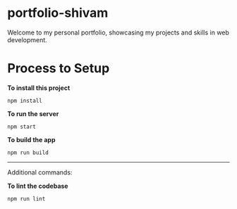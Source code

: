 # portfolio-shivam
Welcome to my personal portfolio, showcasing my projects and skills in web development.

# Process to Setup

**To install this project**

```
npm install
```

**To run the server**

```
npm start
```

**To build the app**

```
npm run build
```

---

Additional commands:

**To lint the codebase**

```
npm run lint
```
